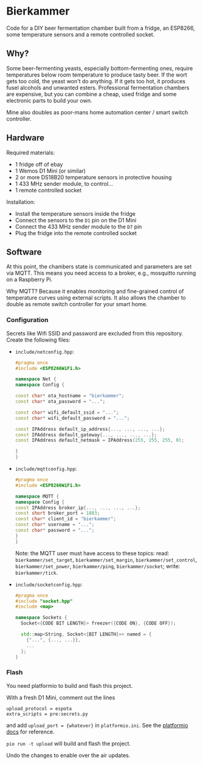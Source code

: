# Bierkammer

Code for a DIY beer fermentation chamber built from a fridge, an ESP8266, some
temperature sensors and a remote controlled socket.

## Why?

Some beer-fermenting yeasts, especially bottom-fermenting ones, require
temperatures below room temperature to produce tasty beer. If the wort gets too
cold, the yeast won't do anything. If it gets too hot, it produces fusel
alcohols and unwanted esters. Professional fermentation chambers are expensive,
but you can combine a cheap, used fridge and some electronic parts to build
your own.

Mine also doubles as poor-mans home automation center / smart switch controller.

## Hardware

Required materials:

- 1 fridge off of ebay
- 1 Wemos D1 Mini (or similar)
- 2 or more DS18B20 temperature sensors in protective housing
- 1 433 MHz sender module, to control...
- 1 remote controlled socket

Installation:

- Install the temperature sensors inside the fridge
- Connect the sensors to the `D1` pin on the D1 Mini
- Connect the 433 MHz sender module to the `D7` pin
- Plug the fridge into the remote controlled socket

## Software

At this point, the chambers state is communicated and parameters are set via
MQTT. This means you need access to a broker, e.g., mosquitto running on a
Raspberry Pi.

Why MQTT? Because it enables monitoring and fine-grained control of temperature
curves using external scripts. It also allows the chamber to double as remote
switch controller for your smart home.

### Configuration

Secrets like Wifi SSID and password are excluded from this repository. Create
the following files:

- `include/netconfig.hpp`:

  ```cpp
  #pragma once
  #include <ESP8266WiFi.h>
  
  namespace Net {
  namespace Config {
  
  const char* ota_hostname = "bierkammer";
  const char* ota_password = "...";
  
  const char* wifi_default_ssid = "...";
  const char* wifi_default_password = "...";
  
  const IPAddress default_ip_address{..., ..., ..., ...};
  const IPAddress default_gateway{..., ..., ..., ...};
  const IPAddress default_netmask = IPAddress(255, 255, 255, 0);
  
  }
  }
  ```

- `include/mqttconfig.hpp`:
  
  ```cpp
  #pragma once
  #include <ESP8266WiFi.h>
  
  namespace MQTT {
  namespace Config {
  const IPAddress broker_ip{..., ..., ..., ...};
  const short broker_port = 1883;
  const char* client_id = "bierkammer";
  const char* username = "...";
  const char* password = "...";
  }
  }
  ```

  Note: the MQTT user must have access to these topics:
  read: `bierkammer/set_target`, `bierkammer/set_margin`,
  `bierkammer/set_control`, `bierkammer/set_power`, `bierkammer/ping`,
  `bierkammer/socket`; write: `bierkammer/tick`.



- `include/socketconfig.hpp`:

  ```cpp
  #pragma once
  #include "socket.hpp"
  #include <map>
  
  namespace Sockets {
    Socket<{CODE BIT LENGTH}> freezer({CODE ON}, {CODE OFF});
  
    std::map<String, Socket<{BIT LENGTH}>> named = {
      {"...", {..., ...}},
      ...
    };
  }
  ```

### Flash

You need platformio to build and flash this project.

With a fresh D1 Mini, comment out the lines
```
upload_protocol = espota
extra_scripts = pre:secrets.py
```
and add `upload_port = {whatever}` in `platformio.ini`.
See the [platformio docs](https://docs.platformio.org/en/latest/projectconf/sections/env/options/upload/index.html)
for reference.

`pio run -t upload` will build and flash the project.

Undo the changes to enable over the air updates.
